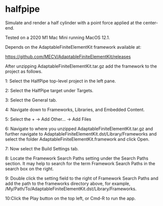 # halfpipe

Simulate and render a half cylinder with a point force applied at the
center-end.

Tested on a 2020 M1 Mac Mini running MacOS 12.1.
                                                                              
Depends on the AdaptableFiniteElementKit framework available at:

https://github.com/MECV/AdaptableFiniteElementKit/releases

After unzipping AdaptableFiniteElementKit.tar.gz add the framework
to the project as follows.

1: Select the HalfPipe top-level project in the left pane.

2: Select the HalfPipe target under Targets.

3: Select the General tab.

4: Navigate down to Frameworks, Libraries, and Embedded Content.

5: Select the + -> Add Other... -> Add Files

6: Navigate to where you unzipped AdaptableFiniteElementKit.tar.gz and
   further navigate to AdaptableFiniteElementKit.dst/Library/Frameworks
   and select the folder AdaptableFiniteElementKit.framework and click
   Open.
   
7: Now select the Build Settings tab.

8: Locate the Framework Search Paths setting under the Search Paths
   section.  It may help to search for the term Framework Search Paths
   in the search box on the right.
   
9: Double click the setting field to the right of Framework Search Paths
   and add the path to the frameworks directory above, for example,
   /My/Path/To/AdaptableFiniteElementKit.dst/Library/Frameworks.
   
10:Click the Play button on the top left, or Cmd-R to run the app.
